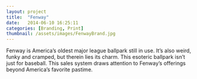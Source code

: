 ```yaml
---
layout: project
title:  "Fenway"
date:   2014-06-10 16:25:11
categories: [Branding, Print]
thumbnail: /assets/images/FenwayBrand.jpg
---
```


Fenway is America’s oldest major league ballpark still in use. It’s also weird, funky and cramped, but therein lies its charm. This esoteric ballpark isn’t just for baseball. This sales system draws attention to Fenway’s offerings beyond America’s favorite pastime.
